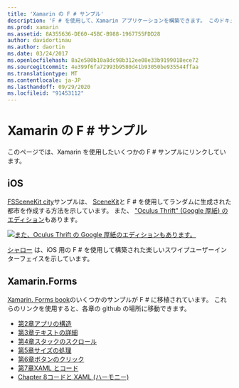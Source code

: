 ```yaml
---
title: 'Xamarin の F # サンプル'
description: 'F # を使用して、Xamarin アプリケーションを構築できます。 このドキュメントでは、F # で記述されたさまざまな iOS、Mac、Xamarin サンプル Xamarin アプリプロジェクトにリンクしています。'
ms.prod: xamarin
ms.assetid: 8A355636-DE60-45BC-B988-1967755FDD28
author: davidortinau
ms.author: daortin
ms.date: 03/24/2017
ms.openlocfilehash: 8a2e580b10a8dc98b312ee08e33b9199018ece72
ms.sourcegitcommit: 4e399f6fa72993b9580d41b93050be935544ffaa
ms.translationtype: MT
ms.contentlocale: ja-JP
ms.lasthandoff: 09/29/2020
ms.locfileid: "91453112"
---
```

# <a name="f-samples-for-xamarin"></a>Xamarin の F # サンプル

このページでは、Xamarin を使用したいくつかの F # サンプルにリンクしています。

## <a name="ios"></a>iOS

[FSSceneKit city](/samples/xamarin/ios-samples/ios8-fsscenekit/)サンプルは、 [SceneKit](xref:SceneKit)と F # を使用してランダムに生成された都市を作成する方法を示しています。 また、 ["Oculus Thrift" (Google 厚紙) のエディション](/samples/xamarin/ios-samples/ios8-scenekitfsharp/)もあります。

[![また、Oculus Thrift の Google 厚紙のエディションもあります。](samples-images/fxscenekit-sml.png)](samples-images/fxscenekit.png#lightbox)

[シャロー](https://github.com/dvdsgl/shallow) は、iOS 用の F # を使用して構築された楽しいスワイプユーザーインターフェイスを示しています。

## <a name="xamarinforms"></a>Xamarin.Forms

[Xamarin. Forms book](~/xamarin-forms/creating-mobile-apps-xamarin-forms/index.md)のいくつかのサンプルが F # に移植されています。 これらのリンクを使用すると、各章の github の場所に移動できます。

- [第2章アプリの構造](https://github.com/xamarin/xamarin-forms-book-samples/tree/master/Chapter02/FS)
- [第3章テキストの詳細](https://github.com/xamarin/xamarin-forms-book-samples/tree/master/Chapter03/FS)
- [第4章スタックのスクロール](https://github.com/xamarin/xamarin-forms-book-samples/tree/master/Chapter04/FS)
- [第5章サイズの処理](https://github.com/xamarin/xamarin-forms-book-samples/tree/master/Chapter05/FS)
- [第6章ボタンのクリック](https://github.com/xamarin/xamarin-forms-book-samples/tree/master/Chapter06/FS)
- [第7章XAML とコード](https://github.com/xamarin/xamarin-forms-book-samples/tree/master/Chapter07/FS/CodePlusXaml)
- [Chapter 8コードと XAML (ハーモニー)](https://github.com/xamarin/xamarin-forms-book-samples/tree/master/Chapter08/FS/XamlKeypad)